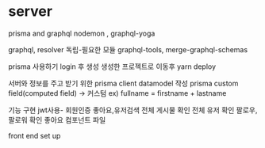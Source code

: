 # server
prisma and graphql
nodemon , graphql-yoga

graphql, resolver 독립-필요한 모듈 
graphql-tools, merge-graphql-schemas

prisma 사용하기 
login 후 생성
생성한 프로젝트로 이동후 yarn deploy

서버와 정보를 주고 받기 위한 prisma client
datamodel 작성
prisma custom field(computed field) -> 커스텀  ex) fullname = firstname + lastname

기능 구현 
jwt사용- 회원인증 
좋아요,유저검색
전체 게시물 확인 
전체 유저 확인
팔로우, 팔로워 확인 
좋아요 컴포넌트 파일 

front end set up
